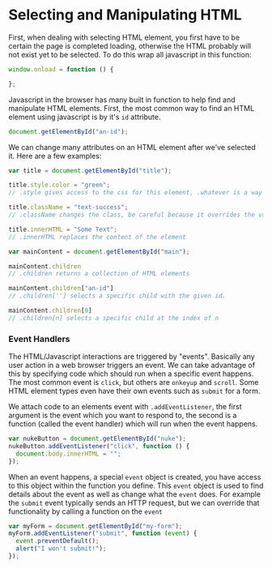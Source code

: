 # Selecting and Manipulating HTML

First, when dealing with selecting HTML element, you first have to be certain the page is completed loading, otherwise the HTML probably will not exist yet to be selected. To do this wrap all javascript in this function:

```js
window.onload = function () {

};
```

Javascript in the browser has many built in function to help find and manipulate HTML elements. First, the most common way to find an HTML element using javascript is by it's `id` attribute.

```js
document.getElementById("an-id");
```

We can change many attributes on an HTML element after we've selected it. Here are a few examples:

```js
var title = document.getElementById("title");

title.style.color = "green";
// .style gives access to the css for this element, .whatever is a way to set that css property.

title.className = "text-success";
// .className changes the class, be careful because it overrides the value rather than adding to it

title.innerHTML = "Some Text";
// .innerHTML replaces the content of the element

var mainContent = document.getElementById("main");

mainContent.children
// .children returns a collection of HTML elements

mainContent.children["an-id"]
// .children[''] selects a specific child with the given id.

mainContent.children[0]
// .children[n] selects a specific child at the index of n
```

### Event Handlers

The HTML/Javascript interactions are triggered by "events". Basically any user action in a web browser triggers an event. We can take advantage of this by specifying code which should run when a specific event happens. The most common event is  `click`, but others are `onkeyup` and `scroll`. Some HTML element types even have their own events such as `submit` for a form.

We attach code to an elements event with `.addEventListener`, the first argument is the event which you want to respond to, the second is a function (called the event handler) which will run when the event happens.

```js
var nukeButton = document.getElementById("nuke");
nukeButton.addEventListener("click", function () {
  document.body.innerHTML = "";
});
```

When an event happens, a special `event` object is created, you have access to this object within the function you define. This `event` object is used to find details about the event as well as change what the `event` does. For example the `submit` event typically sends an HTTP request, but we can override that functionality by calling a function on the `event`

```js
var myForm = document.getElementById("my-form");
myForm.addEventListener("submit", function (event) {
  event.preventDefault();
  alert("I won't submit!");
});
```
